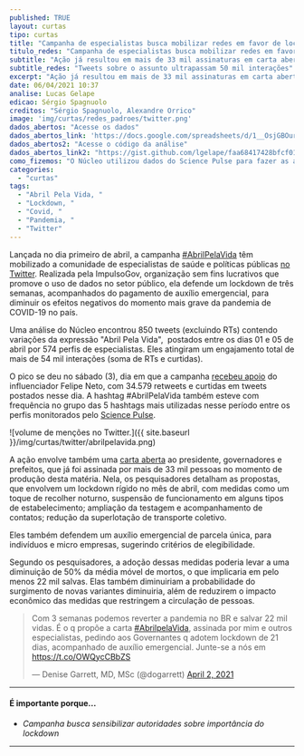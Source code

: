 ```yaml
---
published: TRUE
layout: curtas
tipo: curtas
title: "Campanha de especialistas busca mobilizar redes em favor de lockdown"
titulo_redes: "Campanha de especialistas busca mobilizar redes em favor de lockdown"
subtitle: "Ação já resultou em mais de 33 mil assinaturas em carta aberta a chefes de Executivo e tweets sobre o assunto ultrapassam 54 mil interações"
subtitle_redes: "Tweets sobre o assunto ultrapassam 50 mil interações"
excerpt: "Ação já resultou em mais de 33 mil assinaturas em carta aberta a chefes de Executivo e tweets sobre o assunto ultrapassam 54 mil interações"
date: 06/04/2021 10:37
analise: Lucas Gelape
edicao: Sérgio Spagnuolo
creditos: "Sérgio Spagnuolo, Alexandre Orrico"
image: 'img/curtas/redes_padroes/twitter.png'
dados_abertos: "Acesse os dados"
dados_abertos_link: 'https://docs.google.com/spreadsheets/d/1__OsjGBOurxT4MnjquHebmqHG1xFKCc70I_mTRSRnrY/edit#gid=1527690829'
dados_abertos2: "Acesse o código da análise"
dados_abertos_link2: "https://gist.github.com/lgelape/faa68417428bfcf01590473ab24f2d6b"
como_fizemos: "O Núcleo utilizou dados do Science Pulse para fazer as análises."
categories:
  - "curtas"
tags:
  - "Abril Pela Vida, "
  - "Lockdown, "
  - "Covid, "
  - "Pandemia, "
  - "Twitter"
---
```


Lançada no dia primeiro de abril, a campanha [#AbrilPelaVida](https://abrilpelavida.org/) têm mobilizado a comunidade de especialistas de saúde e políticas públicas [no Twitter](https://twitter.com/search?q=%23abrilpelavida). Realizada pela ImpulsoGov, organização sem fins lucrativos que promove o uso de dados no setor público, ela defende um lockdown de três semanas, acompanhados do pagamento de auxílio emergencial, para diminuir os efeitos negativos do momento mais grave da pandemia de COVID-19 no país.

Uma análise do Núcleo encontrou 850 tweets (excluindo RTs) contendo variações da expressão "Abril Pela Vida",  postados entre os dias 01 e 05 de abril por 574 perfis de especialistas. Eles atingiram um engajamento total de mais de 54 mil interações (soma de RTs e curtidas).

O pico se deu no sábado (3), dia em que a campanha [recebeu apoio](https://twitter.com/felipeneto/status/1378374176826916876) do influenciador Felipe Neto, com 34.579 retweets e curtidas em tweets postados nesse dia. A hashtag #AbrilPelaVida também esteve com frequência no grupo das 5 hashtags mais utilizadas nesse período entre os perfis monitorados pelo [Science Pulse](https://sciencepulse.org/app).


![volume de menções no Twitter.]({{ site.baseurl }}/img/curtas/twitter/abrilpelavida.png)

A ação envolve também uma [carta aberta](https://abrilpelavida.org/wp-content/uploads/2021/04/ABRIL-PELA-VIDA_12.pdf) ao presidente, governadores e prefeitos, que já foi assinada por mais de 33 mil pessoas no momento de produção desta matéria. Nela, os pesquisadores detalham as propostas, que envolvem um lockdown rígido no mês de abril, com medidas como um toque de recolher noturno, suspensão de funcionamento em alguns tipos de estabelecimento; ampliação da testagem e acompanhamento de contatos; redução da superlotação de transporte coletivo.

Eles também defendem um auxílio emergencial de parcela única, para indivíduos e micro empresas, sugerindo critérios de elegibilidade.

Segundo os pesquisadores, a adoção dessas medidas poderia levar a uma diminuição de 50% da média móvel de mortos, o que implicaria em pelo menos 22 mil salvas. Elas também diminuiriam a probabilidade do surgimento de novas variantes diminuiria, além de reduzirem o impacto econômico das medidas que restringem a circulação de pessoas.

<blockquote class="twitter-tweet"><p lang="pt" dir="ltr">Com 3 semanas podemos reverter a pandemia no BR e salvar 22 mil vidas. É o q propõe a carta <a href="https://twitter.com/hashtag/AbrilpelaVida?src=hash&amp;ref_src=twsrc%5Etfw">#AbrilpelaVida</a>, assinada por mim e outros especialistas, pedindo aos Governantes q adotem lockdown de 21 dias, acompanhado de auxílio emergencial. Junte-se a nós em <a href="https://t.co/OWQycCBbZS">https://t.co/OWQycCBbZS</a></p>&mdash; Denise Garrett, MD, MSc (@dogarrett) <a href="https://twitter.com/dogarrett/status/1378089457270845442?ref_src=twsrc%5Etfw">April 2, 2021</a></blockquote> <script async src="https://platform.twitter.com/widgets.js" charset="utf-8"></script>


---

#### É importante porque...

- *Campanha busca sensibilizar autoridades sobre importância do lockdown*

---
